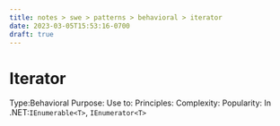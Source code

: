 ```yaml
---
title: notes > swe > patterns > behavioral > iterator
date: 2023-03-05T15:53:16-0700
draft: true
---
```

# Iterator
Type:Behavioral
Purpose:
Use to:
Principles:
Complexity:
Popularity:
In .NET:`IEnumerable<T>`, `IEnumerator<T>`
